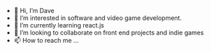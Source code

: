 - 👋 Hi, I’m Dave
- 👀 I’m interested in software and video game development.
- 🌱 I’m currently learning react.js
- 💞️ I’m looking to collaborate on front end projects and indie games
- 📫 How to reach me ...

<!---
dvcoffey/dvcoffey is a ✨ special ✨ repository because its `README.md` (this file) appears on your GitHub profile.
You can click the Preview link to take a look at your changes.
--->
